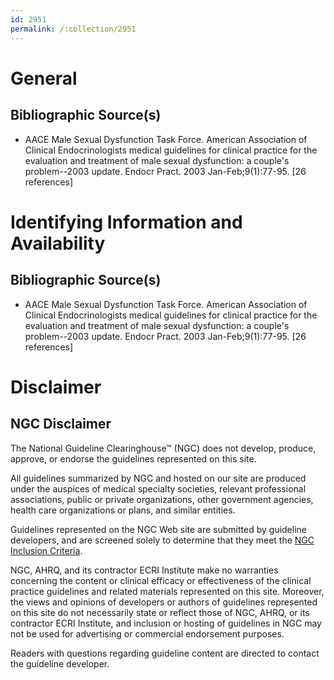 ```yaml
---
id: 2951
permalink: /:collection/2951
---
```


# General

## Bibliographic Source(s)

- AACE Male Sexual Dysfunction Task Force. American Association of Clinical Endocrinologists medical guidelines for clinical practice for the evaluation and treatment of male sexual dysfunction: a couple's problem--2003 update. Endocr Pract. 2003 Jan-Feb;9(1):77-95. [26 references]

# Identifying Information and Availability

## Bibliographic Source(s)

- AACE Male Sexual Dysfunction Task Force. American Association of Clinical Endocrinologists medical guidelines for clinical practice for the evaluation and treatment of male sexual dysfunction: a couple's problem--2003 update. Endocr Pract. 2003 Jan-Feb;9(1):77-95. [26 references]

# Disclaimer

## NGC Disclaimer

The National Guideline Clearinghouse™ (NGC) does not develop, produce, approve, or endorse the guidelines represented on this site.

All guidelines summarized by NGC and hosted on our site are produced under the auspices of medical specialty societies, relevant professional associations, public or private organizations, other government agencies, health care organizations or plans, and similar entities.

Guidelines represented on the NGC Web site are submitted by guideline developers, and are screened solely to determine that they meet the [NGC Inclusion Criteria](/help-and-about/summaries/inclusion-criteria).

NGC, AHRQ, and its contractor ECRI Institute make no warranties concerning the content or clinical efficacy or effectiveness of the clinical practice guidelines and related materials represented on this site. Moreover, the views and opinions of developers or authors of guidelines represented on this site do not necessarily state or reflect those of NGC, AHRQ, or its contractor ECRI Institute, and inclusion or hosting of guidelines in NGC may not be used for advertising or commercial endorsement purposes.

Readers with questions regarding guideline content are directed to contact the guideline developer.


